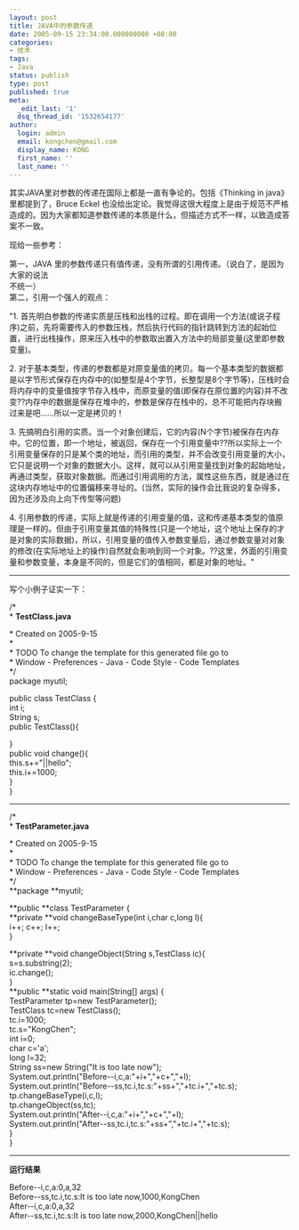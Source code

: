 ```yaml
---
layout: post
title: JAVA中的参数传递
date: 2005-09-15 23:34:00.000000000 +08:00
categories:
- 技术
tags:
- Java
status: publish
type: post
published: true
meta:
  _edit_last: '1'
  dsq_thread_id: '1532654177'
author:
  login: admin
  email: kongchen@gmail.com
  display_name: KONG
  first_name: ''
  last_name: ''
---
```

其实JAVA里对参数的传递在国际上都是一直有争论的。包括《Thinking in java》里都提到了，Bruce Eckel 也没给出定论。我觉得这很大程度上是由于规范不严格造成的。因为大家都知道参数传递的本质是什么，但描述方式不一样，以致造成答案不一致。

现给一些参考：

第一，JAVA 里的参数传递只有值传递，没有所谓的引用传递。（说白了，是因为大家的说法  
不统一）  
第二，引用一个强人的观点：

"1\. 首先明白参数的传递实质是压栈和出栈的过程。即在调用一个方法(或说子程序)之前，先将需要传入的参数压栈，然后执行代码的指针跳转到方法的起始位置，进行出栈操作，原来压入栈中的参数取出置入方法中的局部变量(这里即参数变量)。

2\. 对于基本类型，传递的参数都是对原变量值的拷贝。每一个基本类型的数据都是以字节形式保存在内存中的(如整型是4个字节，长整型是8个字节等)，压栈时会将内存中的变量值按字节存入栈中，而原变量的值(即保存在原位置的内容)并不改变??内存中的数据是保存在堆中的，参数是保存在栈中的，总不可能把内存块搬过来是吧......所以一定是拷贝的！

3\. 先搞明白引用的实质。当一个对象创建后，它的内容(N个字节)被保存在内存中。它的位置，即一个地址，被返回，保存在一个引用变量中??所以实际上一个引用变量保存的只是某个类的地址，而引用的类型，并不会改变引用变量的大小，它只是说明一个对象的数据大小。这样，就可以从引用变量找到对象的起始地址，再通过类型，获取对象数据。而通过引用调用的方法，属性这些东西，就是通过在这块内存地址中的位置偏移来寻址的。(当然，实际的操作会比我说的复杂得多，因为还涉及向上向下传型等问题)

4\. 引用参数的传递，实际上就是传递的引用变量的值，这和传递基本类型的值原理是一样的。但由于引用变量其值的特殊性(只是一个地址，这个地址上保存的才是对象的实际数据)，所以，引用变量的值传入参数变量后，通过参数变量对对象的修改(在实际地址上的操作)自然就会影响到同一个对象。??这里，外面的引用变量和参数变量，本身是不同的，但是它们的值相同，都是对象的地址。"

---

写个小例子证实一下：

/\*  
\* **TestClass.java**

\* Created on 2005-9-15  
\*   
\* TODO To change the template for this generated file go to  
\* Window - Preferences - Java - Code Style - Code Templates  
\*/  
package myutil;

public class TestClass {  
int i;  
String s;  
public TestClass(){  

}  
public void change(){  
this.s+="||hello";  
this.i+=1000;  
}  
}

---

/\*  
\* **TestParameter.java**

\* Created on 2005-9-15  
\*  
\* TODO To change the template for this generated file go to  
\* Window - Preferences - Java - Code Style - Code Templates  
\*/  
**package **myutil;

**public **class TestParameter {  
**private **void changeBaseType(int i,char c,long l){  
i++; c++; l++;  
}

**private **void changeObject(String s,TestClass ic){  
s=s.substring(2);  
ic.change();  
}  
**public **static void main(String\[\] args) {  
TestParameter tp=new TestParameter();  
TestClass tc=new TestClass();  
tc.i=1000;  
tc.s="KongChen";  
int i=0;  
char c='a';  
long l=32;  
String ss=new String("It is too late now");  
System.out.println("Before--i,c,a:"+i+","+c+","+l);  
System.out.println("Before--ss,tc.i,tc.s:"+ss+","+tc.i+","+tc.s);  
tp.changeBaseType(i,c,l);  
tp.changeObject(ss,tc);  
System.out.println("After--i,c,a:"+i+","+c+","+l);  
System.out.println("After--ss,tc.i,tc.s:"+ss+","+tc.i+","+tc.s);  
}  
}

---

**运行结果**

Before--i,c,a:0,a,32  
Before--ss,tc.i,tc.s:It is too late now,1000,KongChen  
After--i,c,a:0,a,32  
After--ss,tc.i,tc.s:It is too late now,2000,KongChen||hello